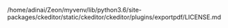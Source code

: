 /home/adinai/Zeon/myvenv/lib/python3.6/site-packages/ckeditor/static/ckeditor/ckeditor/plugins/exportpdf/LICENSE.md